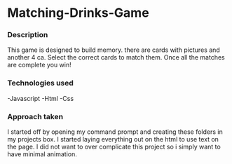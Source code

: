 # Matching-Drinks-Game

### Description
This game is designed to build memory. there are cards with pictures and another 4 ca. Select the correct cards to match them. Once all the matches are complete you win!


### Technologies used
-Javascript
-Html
-Css

### Approach taken
I started off by opening my command prompt and creating these folders in my projects box. I started laying everything out on the html to use text on the page. I did not want to over complicate this project so i simply want to have minimal animation.